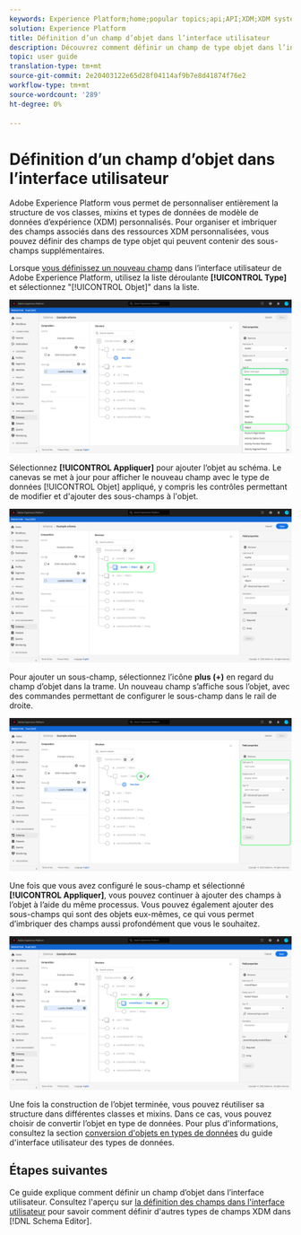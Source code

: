 ```yaml
---
keywords: Experience Platform;home;popular topics;api;API;XDM;XDM system;experience data model;data model;ui;workspace;object;field;
solution: Experience Platform
title: Définition d’un champ d’objet dans l’interface utilisateur
description: Découvrez comment définir un champ de type objet dans l’interface utilisateur de l’Experience Platform.
topic: user guide
translation-type: tm+mt
source-git-commit: 2e20403122e65d28f04114af9b7e8d41874f76e2
workflow-type: tm+mt
source-wordcount: '289'
ht-degree: 0%

---
```



# Définition d’un champ d’objet dans l’interface utilisateur

Adobe Experience Platform vous permet de personnaliser entièrement la structure de vos classes, mixins et types de données de modèle de données d’expérience (XDM) personnalisés. Pour organiser et imbriquer des champs associés dans des ressources XDM personnalisées, vous pouvez définir des champs de type objet qui peuvent contenir des sous-champs supplémentaires.

Lorsque [vous définissez un nouveau champ](./overview.md#define) dans l’interface utilisateur de Adobe Experience Platform, utilisez la liste déroulante **[!UICONTROL Type]** et sélectionnez &quot;[!UICONTROL Objet]&quot; dans la liste.

![](../../images/ui/fields/special/object.png)

Sélectionnez **[!UICONTROL Appliquer]** pour ajouter l’objet au schéma. Le canevas se met à jour pour afficher le nouveau champ avec le type de données [!UICONTROL Objet] appliqué, y compris les contrôles permettant de modifier et d&#39;ajouter des sous-champs à l&#39;objet.

![](../../images/ui/fields/special/object-applied.png)

Pour ajouter un sous-champ, sélectionnez l’icône **plus (+)** en regard du champ d’objet dans la trame. Un nouveau champ s’affiche sous l’objet, avec des commandes permettant de configurer le sous-champ dans le rail de droite.

![](../../images/ui/fields/special/object-add-field.png)

Une fois que vous avez configuré le sous-champ et sélectionné **[!UICONTROL Appliquer]**, vous pouvez continuer à ajouter des champs à l’objet à l’aide du même processus. Vous pouvez également ajouter des sous-champs qui sont des objets eux-mêmes, ce qui vous permet d’imbriquer des champs aussi profondément que vous le souhaitez.

![](../../images/ui/fields/special/object-nested.png)

Une fois la construction de l’objet terminée, vous pouvez réutiliser sa structure dans différentes classes et mixins. Dans ce cas, vous pouvez choisir de convertir l’objet en type de données. Pour plus d&#39;informations, consultez la section [conversion d&#39;objets en types de données](../resources/data-types.md#convert) du guide d&#39;interface utilisateur des types de données.

## Étapes suivantes

Ce guide explique comment définir un champ d’objet dans l’interface utilisateur. Consultez l&#39;aperçu sur [la définition des champs dans l&#39;interface utilisateur](./overview.md#special) pour savoir comment définir d&#39;autres types de champs XDM dans [!DNL Schema Editor].
